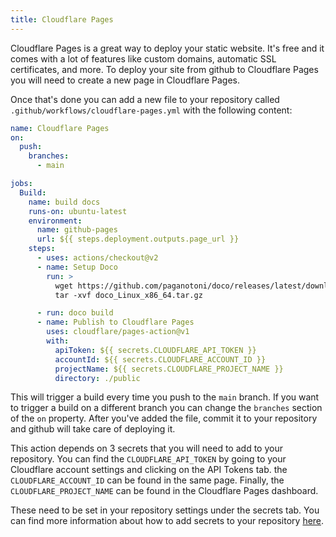 ```yaml
---
title: Cloudflare Pages
---
```


Cloudflare Pages is a great way to deploy your static website. It's free and it comes with a lot of features like custom domains, automatic SSL certificates, and more. To deploy your site from github to Cloudflare Pages you will need to create a new page in Cloudflare Pages.

Once that's done you can add a new file to your repository called `.github/workflows/cloudflare-pages.yml` with the following content:


```yaml
name: Cloudflare Pages
on:
  push:
    branches:
      - main

jobs:
  Build:
    name: build docs
    runs-on: ubuntu-latest
    environment:
      name: github-pages
      url: ${{ steps.deployment.outputs.page_url }}
    steps:
      - uses: actions/checkout@v2
      - name: Setup Doco
        run: >
          wget https://github.com/paganotoni/doco/releases/latest/download/doco_Linux_x86_64.tar.gz &&
          tar -xvf doco_Linux_x86_64.tar.gz

      - run: doco build
      - name: Publish to Cloudflare Pages
        uses: cloudflare/pages-action@v1
        with:
          apiToken: ${{ secrets.CLOUDFLARE_API_TOKEN }}
          accountId: ${{ secrets.CLOUDFLARE_ACCOUNT_ID }}
          projectName: ${{ secrets.CLOUDFLARE_PROJECT_NAME }}
          directory: ./public

```

This will trigger a build every time you push to the `main` branch. If you want to trigger a build on a different branch you can change the `branches` section of the `on` property. After you've added the file, commit it to your repository and github will take care of deploying it.

This action depends on 3 secrets that you will need to add to your repository. You can find the `CLOUDFLARE_API_TOKEN` by going to your Cloudflare account settings and clicking on the API Tokens tab. the `CLOUDFLARE_ACCOUNT_ID` can be found in the same page. Finally, the `CLOUDFLARE_PROJECT_NAME` can be found in the Cloudflare Pages dashboard.

These need to be set in your repository settings under the secrets tab. You can find more information about how to add secrets to your repository [here](https://docs.github.com/en/actions/reference/encrypted-secrets#creating-encrypted-secrets-for-a-repository).
